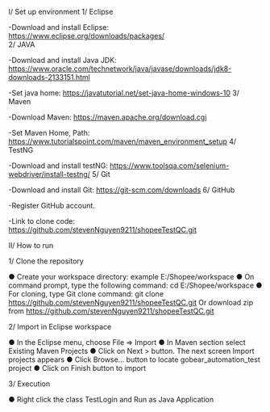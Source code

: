 I/ Set up environment
1/ Eclipse

 -Download and install Eclipse:
		https://www.eclipse.org/downloads/packages/		 
2/ JAVA

 -Download and install Java JDK:
		https://www.oracle.com/technetwork/java/javase/downloads/jdk8-downloads-2133151.html

 -Set java home:
		https://javatutorial.net/set-java-home-windows-10 
3/ Maven

 -Download Maven:
		https://maven.apache.org/download.cgi
  
 -Set Maven Home, Path:
		https://www.tutorialspoint.com/maven/maven_environment_setup
4/ TestNG

 -Download and install testNG:
		https://www.toolsqa.com/selenium-webdriver/install-testng/
5/ Git

 -Download and install Git:
		https://git-scm.com/downloads
6/ GitHub

 -Register GitHub account.

 -Link to clone code:
		 https://github.com/stevenNguyen9211/shopeeTestQC.git
     
II/ How to run

1/ Clone the repository

●	Create your workspace directory: example E:/Shopee/workspace
●	On command prompt, type the following command: cd E:/Shopee/workspace
●	For cloning, type Git clone command: git clone https://github.com/stevenNguyen9211/shopeeTestQC.git
Or download zip from https://github.com/stevenNguyen9211/shopeeTestQC.git

2/ Import in Eclipse workspace

●	In the Eclipse menu, choose File => Import
●	In Maven section select Existing Maven Projects
●	Click on Next > button. The next screen Import projects appears
●	Click Browse... button to locate gobear_automation_test project
●	Click on Finish button to import

3/ Execution

●	Right click the class TestLogin and Run as Java Application
